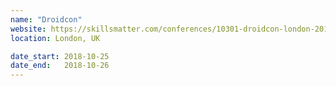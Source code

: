 ```yaml
---
name: "Droidcon"
website: https://skillsmatter.com/conferences/10301-droidcon-london-2018
location: London, UK

date_start: 2018-10-25
date_end:   2018-10-26
---
```

